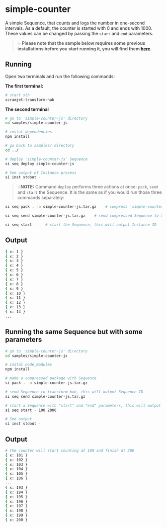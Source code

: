 # simple-counter

A simple Sequence, that counts and logs the number in one-second intervals. As a default, the counter is started with 0 and ends with 1000. These values can be changed by passing the `start` and `end` parameters.

> 💡 **Please note that the sample below requires some previous installations before you start running it, you will find them [here](../../README.md#3-install-scramjet-transform-hub).**

## Running

Open two terminals and run the following commands:

**The first terminal:**

```bash
# start sth
scramjet-transform-hub
```

**The second terminal**

```bash
# go to 'simple-counter-js' directory
cd samples/simple-counter-js

# instal dependencies
npm install

# go back to samples/ directory
cd ../

# deploy 'simple-counter-js' Sequence
si seq deploy simple-counter-js

# See output of Instance process
si inst stdout -
```

> 💡**NOTE:** Command `deploy` performs three actions at once: `pack`, `send` and `start` the Sequence. It is the same as if you would run those three commands separately:

```bash
si seq pack . -o simple-counter-js.tar.gz    # compress 'simple-counter-js/' directory into file named 'simple-counter-js.tar.gz'

si seq send simple-counter-js.tar.gz    # send compressed Sequence to STH, this will output Sequence ID

si seq start -    # start the Sequence, this will output Instance ID
```

## Output

```bash
{ x: 1 }
{ x: 2 }
{ x: 3 }
{ x: 4 }
{ x: 5 }
{ x: 6 }
{ x: 7 }
{ x: 8 }
{ x: 9 }
{ x: 10 }
{ x: 11 }
{ x: 12 }
{ x: 13 }
{ x: 14 }
...
```

## Running the same Sequence but with some parameters

```bash
# go to 'simple-counter-js' directory
cd samples/simple-counter-js

# instal node_modules
npm install

# make a compressed package with Sequence
si pack . -o simple-counter-js.tar.gz

# send Sequence to transform hub, this will output Sequence ID
si seq send simple-counter-js.tar.gz

# start a Sequence with "start" and "end" parameters, this will output Instance ID
si seq start - 100 2000

# See output
si inst stdout -
```

## Output

```bash
# the counter will start counting at 100 and finish at 200
{ x: 101 }
{ x: 102 }
{ x: 103 }
{ x: 104 }
{ x: 105 }
{ x: 106 }
...
{ x: 193 }
{ x: 194 }
{ x: 195 }
{ x: 196 }
{ x: 197 }
{ x: 198 }
{ x: 199 }
{ x: 200 }
```
